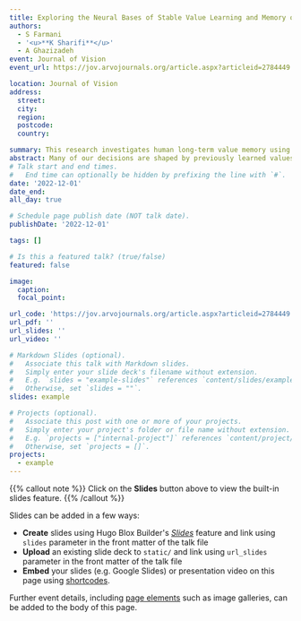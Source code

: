 ```yaml
---
title: Exploring the Neural Bases of Stable Value Learning and Memory of Objects in Humans Using fMRI and EEG
authors:
  - S Farmani
  - '<u>**K Sharifi**</u>'
  - A Ghazizadeh
event: Journal of Vision
event_url: https://jov.arvojournals.org/article.aspx?articleid=2784449

location: Journal of Vision
address:
  street: 
  city: 
  region: 
  postcode: 
  country: 

summary: This research investigates human long-term value memory using fMRI and EEG. Participants learned to associate fractals with rewards. Key findings show that certain brain areas are involved in both immediate and long-term memory of these associations, providing insights into memory processes and behaviors like addiction.
abstract: Many of our decisions are shaped by previously learned values of objects. Despite a great deal of knowledge gained from recent investigations in nonhuman primates (NHPs) (Ghazizadeh et al., 2018, 2021), the neural underpinnings of long-term value memory in humans are not clearly understood. Here, we aimed to address this question in humans using fMRI and EEG. We devised a learning procedure in which participants were trained for three days to learn the value of 40 random abstract fractals. Each fractal was arbitrarily chosen to be associated with a reward or no reward (good vs. bad objects, respectively). The visual discrimination of good and bad objects in the brain was tested before, immediately after the training and a few days or weeks later using fMRI and EEG. Behaviorally, we found well-preserved memories for at least one day after the completion of training sessions, which fade across days and weeks. Our fMRI results indicate that immediately after the training, temporal and parietal areas are involved in good/bad object discrimination in passive viewing. In addition, a long-term value memory of objects is observed in the striatum and orbitofrontal cortex, days after the training. Our EEG results show that following the value training sessions, differential responses to good versus bad objects are elicited in the parietal and temporal cortex. These findings shed light on the neural basis of long-term value-based memories with implications for maladaptive behaviors such as drug addiction and for cross-species comparisons with NHP.
# Talk start and end times.
#   End time can optionally be hidden by prefixing the line with `#`.
date: '2022-12-01'
date_end: 
all_day: true

# Schedule page publish date (NOT talk date).
publishDate: '2022-12-01'

tags: []

# Is this a featured talk? (true/false)
featured: false

image:
  caption: 
  focal_point: 

url_code: 'https://jov.arvojournals.org/article.aspx?articleid=2784449'
url_pdf: ''
url_slides: ''
url_video: ''

# Markdown Slides (optional).
#   Associate this talk with Markdown slides.
#   Simply enter your slide deck's filename without extension.
#   E.g. `slides = "example-slides"` references `content/slides/example-slides.md`.
#   Otherwise, set `slides = ""`.
slides: example

# Projects (optional).
#   Associate this post with one or more of your projects.
#   Simply enter your project's folder or file name without extension.
#   E.g. `projects = ["internal-project"]` references `content/project/deep-learning/index.md`.
#   Otherwise, set `projects = []`.
projects:
  - example
---
```


{{% callout note %}}
Click on the **Slides** button above to view the built-in slides feature.
{{% /callout %}}

Slides can be added in a few ways:

- **Create** slides using Hugo Blox Builder's [_Slides_](https://docs.hugoblox.com/reference/content-types/) feature and link using `slides` parameter in the front matter of the talk file
- **Upload** an existing slide deck to `static/` and link using `url_slides` parameter in the front matter of the talk file
- **Embed** your slides (e.g. Google Slides) or presentation video on this page using [shortcodes](https://docs.hugoblox.com/reference/markdown/).

Further event details, including [page elements](https://docs.hugoblox.com/reference/markdown/) such as image galleries, can be added to the body of this page.
